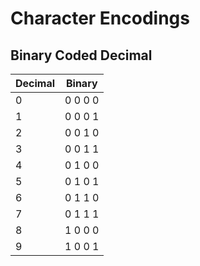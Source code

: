# Character Encodings


## Binary Coded Decimal

| Decimal | Binary  |
|------- |------- |
| 0       | 0 0 0 0 |
| 1       | 0 0 0 1 |
| 2       | 0 0 1 0 |
| 3       | 0 0 1 1 |
| 4       | 0 1 0 0 |
| 5       | 0 1 0 1 |
| 6       | 0 1 1 0 |
| 7       | 0 1 1 1 |
| 8       | 1 0 0 0 |
| 9       | 1 0 0 1 |
